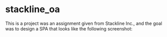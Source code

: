 # stackline_oa
This is a project was an assignment given from Stackline Inc., and the goal was to design a SPA that looks like the following screenshot:
